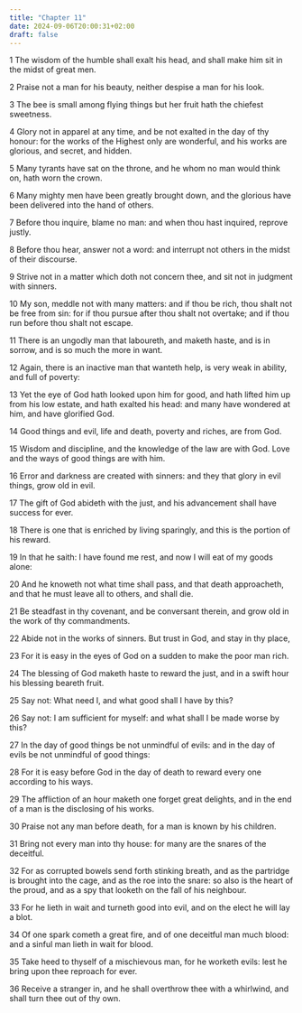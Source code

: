 ```yaml
---
title: "Chapter 11"
date: 2024-09-06T20:00:31+02:00
draft: false
---
```



1 The wisdom of the humble shall exalt his head, and shall make him sit in the midst of great men.

2 Praise not a man for his beauty, neither despise a man for his look.

3 The bee is small among flying things but her fruit hath the chiefest sweetness.

4 Glory not in apparel at any time, and be not exalted in the day of thy honour: for the works of the Highest only are wonderful, and his works are glorious, and secret, and hidden.

5 Many tyrants have sat on the throne, and he whom no man would think on, hath worn the crown.

6 Many mighty men have been greatly brought down, and the glorious have been delivered into the hand of others.

7 Before thou inquire, blame no man: and when thou hast inquired, reprove justly.

8 Before thou hear, answer not a word: and interrupt not others in the midst of their discourse.

9 Strive not in a matter which doth not concern thee, and sit not in judgment with sinners.

10 My son, meddle not with many matters: and if thou be rich, thou shalt not be free from sin: for if thou pursue after thou shalt not overtake; and if thou run before thou shalt not escape.

11 There is an ungodly man that laboureth, and maketh haste, and is in sorrow, and is so much the more in want.

12 Again, there is an inactive man that wanteth help, is very weak in ability, and full of poverty:

13 Yet the eye of God hath looked upon him for good, and hath lifted him up from his low estate, and hath exalted his head: and many have wondered at him, and have glorified God.

14 Good things and evil, life and death, poverty and riches, are from God.

15 Wisdom and discipline, and the knowledge of the law are with God. Love and the ways of good things are with him.

16 Error and darkness are created with sinners: and they that glory in evil things, grow old in evil.

17 The gift of God abideth with the just, and his advancement shall have success for ever.

18 There is one that is enriched by living sparingly, and this is the portion of his reward.

19 In that he saith: I have found me rest, and now I will eat of my goods alone:

20 And he knoweth not what time shall pass, and that death approacheth, and that he must leave all to others, and shall die.

21 Be steadfast in thy covenant, and be conversant therein, and grow old in the work of thy commandments.

22 Abide not in the works of sinners. But trust in God, and stay in thy place,

23 For it is easy in the eyes of God on a sudden to make the poor man rich.

24 The blessing of God maketh haste to reward the just, and in a swift hour his blessing beareth fruit.

25 Say not: What need I, and what good shall I have by this?

26 Say not: I am sufficient for myself: and what shall I be made worse by this?

27 In the day of good things be not unmindful of evils: and in the day of evils be not unmindful of good things:

28 For it is easy before God in the day of death to reward every one according to his ways.

29 The affliction of an hour maketh one forget great delights, and in the end of a man is the disclosing of his works.

30 Praise not any man before death, for a man is known by his children.

31 Bring not every man into thy house: for many are the snares of the deceitful.

32 For as corrupted bowels send forth stinking breath, and as the partridge is brought into the cage, and as the roe into the snare: so also is the heart of the proud, and as a spy that looketh on the fall of his neighbour.

33 For he lieth in wait and turneth good into evil, and on the elect he will lay a blot.

34 Of one spark cometh a great fire, and of one deceitful man much blood: and a sinful man lieth in wait for blood.

35 Take heed to thyself of a mischievous man, for he worketh evils: lest he bring upon thee reproach for ever.

36 Receive a stranger in, and he shall overthrow thee with a whirlwind, and shall turn thee out of thy own.

